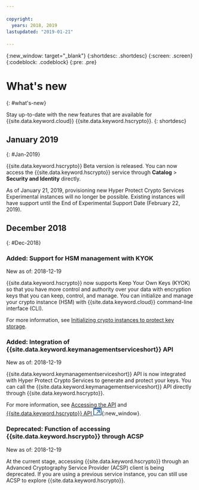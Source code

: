 ```yaml
---

copyright:
  years: 2018, 2019
lastupdated: "2019-01-21"

---
```


{:new_window: target="_blank"}
{:shortdesc: .shortdesc}
{:screen: .screen}
{:codeblock: .codeblock}
{:pre: .pre}

# What's new
{: #what's-new}

Stay up-to-date with the new features that are available for {{site.data.keyword.cloud}} {{site.data.keyword.hscrypto}}.
{: shortdesc}

## January 2019
{: #Jan-2019}

{{site.data.keyword.hscrypto}} Beta version is released. You can now access the {{site.data.keyword.hscrypto}} service through **Catalog** > **Security and Identity** directly.

As of January 21, 2019, provisioning new Hyper Protect Crypto Services Experimental instances will no longer be possible. Existing instances will have support until the End of Experimental Support Date (February 22, 2019).

## December 2018
{: #Dec-2018}

### Added: Support for HSM management with KYOK
New as of: 2018-12-19

{{site.data.keyword.hscrypto}} now supports Keep Your Own Keys (KYOK) so that you have more control and authority over your data with encryption keys that you can keep, control, and manage. You can initialize and manage your crypto instance (HSM) with {{site.data.keyword.cloud}} command-line interface (CLI).

For more information, see [Initializing crypto instances to protect key storage](initialize_hsm.html).

### Added: Integration of {{site.data.keyword.keymanagementserviceshort}} API
New as of: 2018-12-19

{{site.data.keyword.keymanagementserviceshort}} API is now integrated with Hyper Protect Crypto Services to generate and protect your keys. You can call the {{site.data.keyword.keymanagementserviceshort}} API directly through {{site.data.keyword.hscrypto}}.

For more information, see [Accessing the API](access-api.html) and [{{site.data.keyword.hscrypto}} API ![External link icon](image/external_link.svg "External link icon")](https://console.bluemix.net/apidocs/hp-crypto){:new_window}.

### Deprecated: Function of accessing {{site.data.keyword.hscrypto}} through ACSP
New as of: 2018-12-19

At the current stage, accessing {{site.data.keyword.hscrypto}} through an Advanced Cryptography Service Provider (ACSP) client is being deprecated. If you are using a previous service instance, you can still use ACSP to explore {{site.data.keyword.hscrypto}}.
